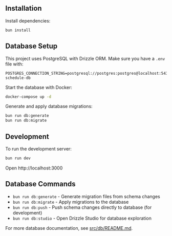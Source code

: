 ## Installation

Install dependencies:
```sh
bun install
```

## Database Setup

This project uses PostgreSQL with Drizzle ORM. Make sure you have a `.env` file with:
```
POSTGRES_CONNECTION_STRING=postgresql://postgres:postgres@localhost:5432/daily-schedule-db
```

Start the database with Docker:
```sh
docker-compose up -d
```

Generate and apply database migrations:
```sh
bun run db:generate
bun run db:migrate
```

## Development

To run the development server:
```sh
bun run dev
```

Open http://localhost:3000

## Database Commands

- `bun run db:generate` - Generate migration files from schema changes
- `bun run db:migrate` - Apply migrations to the database  
- `bun run db:push` - Push schema changes directly to database (for development)
- `bun run db:studio` - Open Drizzle Studio for database exploration

For more database documentation, see [src/db/README.md](src/db/README.md).

